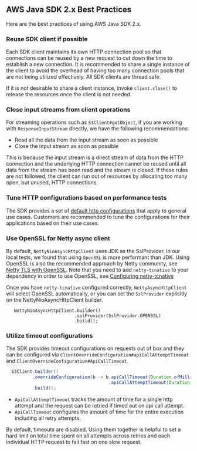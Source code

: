 ##  AWS Java SDK 2.x Best Practices

Here are the best practices of using AWS Java SDK 2.x.

### Reuse SDK client if possible

Each SDK client maintains its own HTTP connection pool so that connections can be reused by a new request 
to cut down the time to establish a new connection. It is recommended to share a single instance of the client to 
avoid the overhead of having too many connection pools that are not being utilized effectively. All SDK clients are thread safe.

If it is not desirable to share a client instance, invoke `client.close()` to release the resources once the client is not needed.

### Close input streams from client operations

For streaming operations such as `S3Client#getObject`,  if you are working with `ResponseInputStream` directly, we have the following recommendations:

- Read all the data from the input stream as soon as possible
- Close the input stream as soon as possible

This is because the input stream is a direct stream of data from the HTTP connection and the underlying HTTP connection cannot be
reused until all data from the stream has been read and the stream is closed. If these rules are not followed, the client can 
run out of resources by allocating too many open, but unused, HTTP connections.

### Tune HTTP configurations based on performance tests

The SDK provides a set of [default http configurations] that apply to general use cases. Customers are recommended to tune the configurations for their applications based on their use cases.

### Use OpenSSL for Netty async client

By default, `NettyNioAsyncHttpClient` uses JDK as the SslProvider. In our local tests, we found that using `OpenSSL`
is more performant than JDK. Using OpenSSL is also the recommended approach by Netty community, see [Netty TLS with OpenSSL].
Note that you need to add `netty-tcnative` to your dependency in order to use OpenSSL, see [Configuring netty-tcnative]

Once you have `netty-tcnative` configured correctly, `NettyAsyncHttpClient` will select OpenSSL automatically, or you can set the
`SslProvider` explicitly on the NettyNioAsyncHttpClient builder.

```
   NettyNioAsyncHttpClient.builder()
                          .sslProvider(SslProvider.OPENSSL)
                          .build();
```

### Utilize timeout configurations

The SDK provides timeout configurations on requests out of box and they can be configured via `ClientOverrideConfiguration#apiCallAttemptTimeout` and `ClientOverrideConfiguration#ApiCallTimeout`.

```java
  S3Client.builder()
          .overrideConfiguration(b -> b.apiCallTimeout(Duration.ofMillis(API_CALL_TIMEOUT))
                                       .apiCallAttemptTimeout(Duration.ofMillis(API_CALL_ATTEMPT_TIMEOUT))
          .build();
```

- `ApiCallAttemptTimeout` tracks the amount of time for a single http attempt and the request can be retried if timed out on api call attempt. 
- `ApiCallTimeout` configures the amount of time for the entire execution including all retry attempts. 

By default, timeouts are disabled. Using them together is helpful to set a hard limit on total time spent on all attempts across retries and each individual HTTP request to fail fast on one slow request.

[default http configurations]: https://github.com/aws/aws-sdk-java-v2/blob/master/http-client-spi/src/main/java/software/amazon/awssdk/http/SdkHttpConfigurationOption.java
[Netty TLS with OpenSSL]: https://netty.io/wiki/requirements-for-4.x.html#tls-with-openssl
[Configuring netty-tcnative]: https://netty.io/wiki/forked-tomcat-native.html